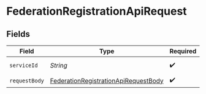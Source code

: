 # FederationRegistrationApiRequest


## Fields

| Field                                                                                                   | Type                                                                                                    | Required                                                                                                | Description                                                                                             |
| ------------------------------------------------------------------------------------------------------- | ------------------------------------------------------------------------------------------------------- | ------------------------------------------------------------------------------------------------------- | ------------------------------------------------------------------------------------------------------- |
| `serviceId`                                                                                             | *String*                                                                                                | :heavy_check_mark:                                                                                      | A service ID.                                                                                           |
| `requestBody`                                                                                           | [FederationRegistrationApiRequestBody](../../models/operations/FederationRegistrationApiRequestBody.md) | :heavy_check_mark:                                                                                      | N/A                                                                                                     |